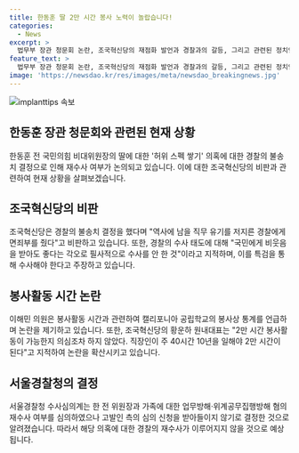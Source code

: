 ```yaml
---
title: 한동훈 딸 2만 시간 봉사 노력이 놀랍습니다!
categories:
  - News
excerpt: >
  법무부 장관 청문회 논란, 조국혁신당의 재점화 발언과 경찰과의 갈등, 그리고 관련된 정치인들의 비판과 주장에 대한 경찰의 결정 등이 논의되었다. 이에 따라 한동훈 법무부 장관과 관련된 논란은 여전한 상황으로 남아 있으며, 조사의 결과에 따라 특검의 개입 가능성도 논의되고 있다. 한동훈의 딸의 허위 스펙 쌓기 의혹과 관련하여 경찰의 결정과 정치인들의 발언 등이 계속 주목받고 있으며, 관련된 사안은 끝나지 않는 상황으로 보인다.
feature_text: >
  법무부 장관 청문회 논란, 조국혁신당의 재점화 발언과 경찰과의 갈등, 그리고 관련된 정치인들의 비판과 주장에 대한 경찰의 결정 등이 논의되었다. 이에 따라 한동훈 법무부 장관과 관련된 논란은 여전한 상황으로 남아 있으며, 조사의 결과에 따라 특검의 개입 가능성도 논의되고 있다. 한동훈의 딸의 허위 스펙 쌓기 의혹과 관련하여 경찰의 결정과 정치인들의 발언 등이 계속 주목받고 있으며, 관련된 사안은 끝나지 않는 상황으로 보인다.
image: 'https://newsdao.kr/res/images/meta/newsdao_breakingnews.jpg'
---
```


<p><img src="https://newsdao.kr/res/images/meta/newsdao_breakingnews.jpg" alt="implanttips 속보" /></p>

<h2 data-ke-size="size26">한동훈 장관 청문회와 관련된 현재 상황</h2>

<p data-ke-size="size16">한동훈 전 국민의힘 비대위원장의 딸에 대한 '허위 스펙 쌓기' 의혹에 대한 경찰의 불송치 결정으로 인해 재수사 여부가 논의되고 있습니다. 이에 대한 조국혁신당의 비판과 관련하여 현재 상황을 살펴보겠습니다.</p>

<h2 data-ke-size="size26">조국혁신당의 비판</h2>

<p data-ke-size="size16">조국혁신당은 경찰의 불송치 결정을 했다며 "역사에 남을 직무 유기를 저지른 경찰에게 면죄부를 줬다"고 비판하고 있습니다. 또한, 경찰의 수사 태도에 대해 "국민에게 비웃음을 받아도 좋다는 각오로 필사적으로 수사를 안 한 것"이라고 지적하며, 이를 특검을 통해 수사해야 한다고 주장하고 있습니다.</p>

<h2 data-ke-size="size26">봉사활동 시간 논란</h2>

<p data-ke-size="size16">이해민 의원은 봉사활동 시간과 관련하여 캘리포니아 공립학교의 봉사상 통계를 언급하며 논란을 제기하고 있습니다. 또한, 조국혁신당의 황운하 원내대표는 "2만 시간 봉사활동이 가능한지 의심조차 하지 않았다. 직장인이 주 40시간 10년을 일해야 2만 시간이 된다"고 지적하여 논란을 확산시키고 있습니다.</p>

<h2 data-ke-size="size26">서울경찰청의 결정</h2>

<p data-ke-size="size16">서울경찰청 수사심의계는 한 전 위원장과 가족에 대한 업무방해·위계공무집행방해 혐의 재수사 여부를 심의하였으나 고발인 측의 심의 신청을 받아들이지 않기로 결정한 것으로 알려졌습니다. 따라서 해당 의혹에 대한 경찰의 재수사가 이루어지지 않을 것으로 예상됩니다.</p>

